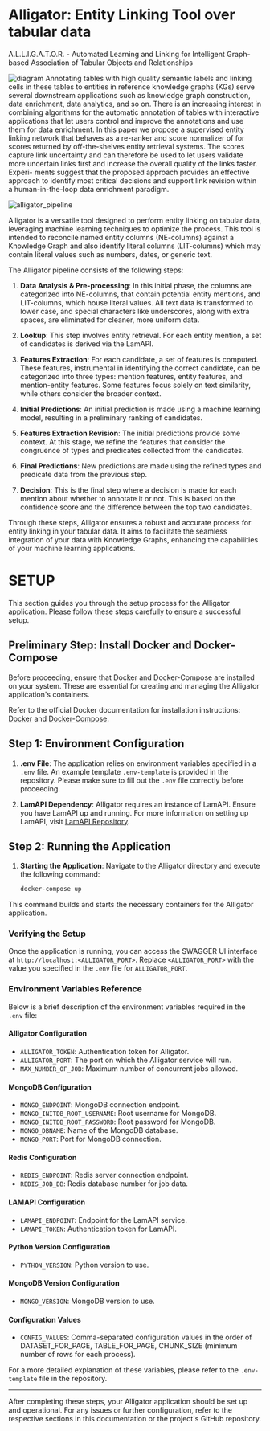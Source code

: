 # Alligator: Entity Linking Tool over tabular data
A.L.L.I.G.A.T.O.R. - Automated Learning and Linking for Intelligent Graph-based Association of Tabular Objects and Relationships

![diagram](https://github.com/roby-avo/alligator/assets/64791054/826191d6-df5c-4c6f-9409-751f5a649532)
Annotating tables with high quality semantic labels and linking cells in these tables to entities in reference knowledge
graphs (KGs) serve several downstream applications such as knowledge graph construction, data enrichment, data analytics, and so on. There is an increasing interest in combining algorithms for the automatic annotation of tables with interactive
applications that let users control and improve the annotations and use them for data enrichment. In this paper we propose a supervised entity linking network that behaves as a re-ranker and score normalizer of for scores returned by off-the-shelves entity retrieval systems. The scores capture link uncertainty and
can therefore be used to let users validate more uncertain links first and increase the overall quality of the links faster. Experi-
ments suggest that the proposed approach provides an effective approach to identify most critical decisions and support link revision within a human-in-the-loop data enrichment paradigm.

![alligator_pipeline](https://github.com/roby-avo/alligator/assets/64791054/71a94186-d1ec-4c7e-b10f-7417d8171054)

Alligator is a versatile tool designed to perform entity linking on tabular data, leveraging machine learning techniques to optimize the process. This tool is intended to reconcile named entity columns (NE-columns) against a Knowledge Graph and also identify literal columns (LIT-columns) which may contain literal values such as numbers, dates, or generic text.

The Alligator pipeline consists of the following steps:

1. **Data Analysis & Pre-processing**: In this initial phase, the columns are categorized into NE-columns, that contain potential entity mentions, and LIT-columns, which house literal values. All text data is transformed to lower case, and special characters like underscores, along with extra spaces, are eliminated for cleaner, more uniform data.

2. **Lookup**: This step involves entity retrieval. For each entity mention, a set of candidates is derived via the LamAPI.

3. **Features Extraction**: For each candidate, a set of features is computed. These features, instrumental in identifying the correct candidate, can be categorized into three types: mention features, entity features, and mention-entity features. Some features focus solely on text similarity, while others consider the broader context.

4. **Initial Predictions**: An initial prediction is made using a machine learning model, resulting in a preliminary ranking of candidates.

5. **Features Extraction Revision**: The initial predictions provide some context. At this stage, we refine the features that consider the congruence of types and predicates collected from the candidates.

6. **Final Predictions**: New predictions are made using the refined types and predicate data from the previous step.

7. **Decision**: This is the final step where a decision is made for each mention about whether to annotate it or not. This is based on the confidence score and the difference between the top two candidates.

Through these steps, Alligator ensures a robust and accurate process for entity linking in your tabular data. It aims to facilitate the seamless integration of your data with Knowledge Graphs, enhancing the capabilities of your machine learning applications.


# SETUP

This section guides you through the setup process for the Alligator application. Please follow these steps carefully to ensure a successful setup.

## Preliminary Step: Install Docker and Docker-Compose

Before proceeding, ensure that Docker and Docker-Compose are installed on your system. These are essential for creating and managing the Alligator application's containers. 

Refer to the official Docker documentation for installation instructions: [Docker](https://docs.docker.com/get-docker/) and [Docker-Compose](https://docs.docker.com/compose/install/).

## Step 1: Environment Configuration

1. **.env File**: The application relies on environment variables specified in a `.env` file. An example template `.env-template` is provided in the repository. Please make sure to fill out the `.env` file correctly before proceeding. 

2. **LamAPI Dependency**: Alligator requires an instance of LamAPI. Ensure you have LamAPI up and running. For more information on setting up LamAPI, visit [LamAPI Repository](https://github.com/roby-avo/lamAPI).

## Step 2: Running the Application

1. **Starting the Application**: Navigate to the Alligator directory and execute the following command:
   
   ```bash
   docker-compose up

This command builds and starts the necessary containers for the Alligator application.

### Verifying the Setup
Once the application is running, you can access the SWAGGER UI interface at `http://localhost:<ALLIGATOR_PORT>`. Replace `<ALLIGATOR_PORT>` with the value you specified in the `.env` file for `ALLIGATOR_PORT`.

### Environment Variables Reference
Below is a brief description of the environment variables required in the `.env` file:

#### Alligator Configuration
- `ALLIGATOR_TOKEN`: Authentication token for Alligator.
- `ALLIGATOR_PORT`: The port on which the Alligator service will run.
- `MAX_NUMBER_OF_JOB`: Maximum number of concurrent jobs allowed.

#### MongoDB Configuration
- `MONGO_ENDPOINT`: MongoDB connection endpoint.
- `MONGO_INITDB_ROOT_USERNAME`: Root username for MongoDB.
- `MONGO_INITDB_ROOT_PASSWORD`: Root password for MongoDB.
- `MONGO_DBNAME`: Name of the MongoDB database.
- `MONGO_PORT`: Port for MongoDB connection.

#### Redis Configuration
- `REDIS_ENDPOINT`: Redis server connection endpoint.
- `REDIS_JOB_DB`: Redis database number for job data.

#### LAMAPI Configuration
- `LAMAPI_ENDPOINT`: Endpoint for the LamAPI service.
- `LAMAPI_TOKEN`: Authentication token for LamAPI.

#### Python Version Configuration
- `PYTHON_VERSION`: Python version to use.

#### MongoDB Version Configuration
- `MONGO_VERSION`: MongoDB version to use.

#### Configuration Values
- `CONFIG_VALUES`: Comma-separated configuration values in the order of DATASET_FOR_PAGE, TABLE_FOR_PAGE, CHUNK_SIZE (minimum number of rows for each process).

For a more detailed explanation of these variables, please refer to the `.env-template` file in the repository.

---

After completing these steps, your Alligator application should be set up and operational. For any issues or further configuration, refer to the respective sections in this documentation or the project's GitHub repository.
